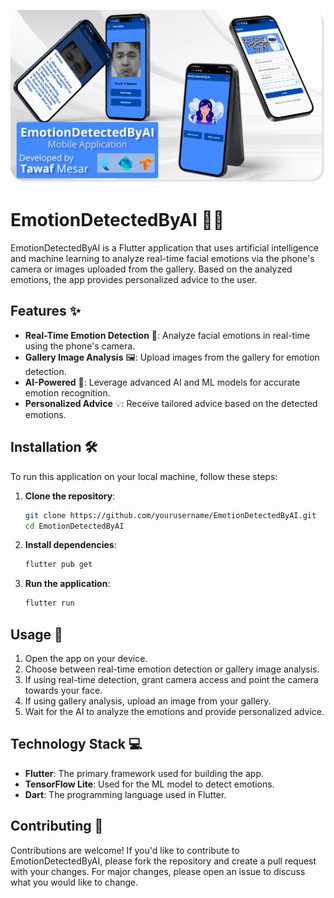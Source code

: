 ![EmotionDetectedByAI](https://github.com/tawafmesar/EmotionDetectedByAI/blob/main/AppMockup.png?raw=true)


# EmotionDetectedByAI 🤖😃

EmotionDetectedByAI is a Flutter application that uses artificial intelligence and machine learning to analyze real-time facial emotions via the phone's camera or images uploaded from the gallery. Based on the analyzed emotions, the app provides personalized advice to the user.

## Features ✨

- **Real-Time Emotion Detection** 📸: Analyze facial emotions in real-time using the phone's camera.
- **Gallery Image Analysis** 🖼️: Upload images from the gallery for emotion detection.
- **AI-Powered** 🤖: Leverage advanced AI and ML models for accurate emotion recognition.
- **Personalized Advice** 💡: Receive tailored advice based on the detected emotions.

## Installation 🛠️

To run this application on your local machine, follow these steps:

1. **Clone the repository**:
   ```sh
   git clone https://github.com/yourusername/EmotionDetectedByAI.git
   cd EmotionDetectedByAI
   ```

2. **Install dependencies**:
   ```sh
   flutter pub get
   ```

3. **Run the application**:
   ```sh
   flutter run
   ```

## Usage 🚀

1. Open the app on your device.
2. Choose between real-time emotion detection or gallery image analysis.
3. If using real-time detection, grant camera access and point the camera towards your face.
4. If using gallery analysis, upload an image from your gallery.
5. Wait for the AI to analyze the emotions and provide personalized advice.

## Technology Stack 💻

- **Flutter**: The primary framework used for building the app.
- **TensorFlow Lite**: Used for the ML model to detect emotions.
- **Dart**: The programming language used in Flutter.

## Contributing 🤝

Contributions are welcome! If you'd like to contribute to EmotionDetectedByAI, please fork the repository and create a pull request with your changes. For major changes, please open an issue to discuss what you would like to change.
